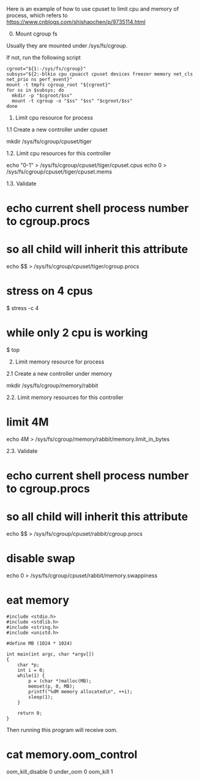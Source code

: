 Here is an example of how to use cpuset to limit cpu and memory of process,
which refers to https://www.cnblogs.com/shishaochen/p/9735114.html

0. Mount cgroup fs

Usually they are mounted under /sys/fs/cgroup.

If not, run the following script

```
cgroot="${1:-/sys/fs/cgroup}"
subsys="${2:-blkio cpu cpuacct cpuset devices freezer memory net_cls net_prio ns perf_event}"
mount -t tmpfs cgroup_root "${cgroot}"
for ss in $subsys; do
  mkdir -p "$cgroot/$ss"
  mount -t cgroup -o "$ss" "$ss" "$cgroot/$ss"
done
```

1. Limit cpu resource for process

1.1 Create a new controller under cpuset

mkdir /sys/fs/cgroup/cpuset/tiger

1.2. Limit cpu resources for this controller

echo "0-1" > /sys/fs/cgroup/cpuset/tiger/cpuset.cpus
echo 0 > /sys/fs/cgroup/cpuset/tiger/cpuset.mems

1.3. Validate

# echo current shell process number to cgroup.procs
# so all child will inherit this attribute
echo $$ > /sys/fs/cgroup/cpuset/tiger/cgroup.procs

# stress on 4 cpus

$ stress -c 4

# while only 2 cpu is working

$ top

2. Limit memory resource for process

2.1 Create a new controller under memory

mkdir /sys/fs/cgroup/memory/rabbit

2.2. Limit memory resources for this controller

# limit 4M
echo 4M > /sys/fs/cgroup/memory/rabbit/memory.limit_in_bytes

2.3. Validate

# echo current shell process number to cgroup.procs
# so all child will inherit this attribute
echo $$ > /sys/fs/cgroup/cpuset/rabbit/cgroup.procs

# disable swap
echo 0 > /sys/fs/cgroup/cpuset/rabbit/memory.swappiness

# eat memory

```
#include <stdio.h>
#include <stdlib.h>
#include <string.h>
#include <unistd.h>

#define MB (1024 * 1024)

int main(int argc, char *argv[])
{
    char *p;
    int i = 0;
    while(1) {
        p = (char *)malloc(MB);
        memset(p, 0, MB);
        printf("%dM memory allocated\n", ++i);
        sleep(1);
    }

    return 0;
}
```

Then running this program will receive oom.

# cat memory.oom_control
oom_kill_disable 0
under_oom 0
oom_kill 1
